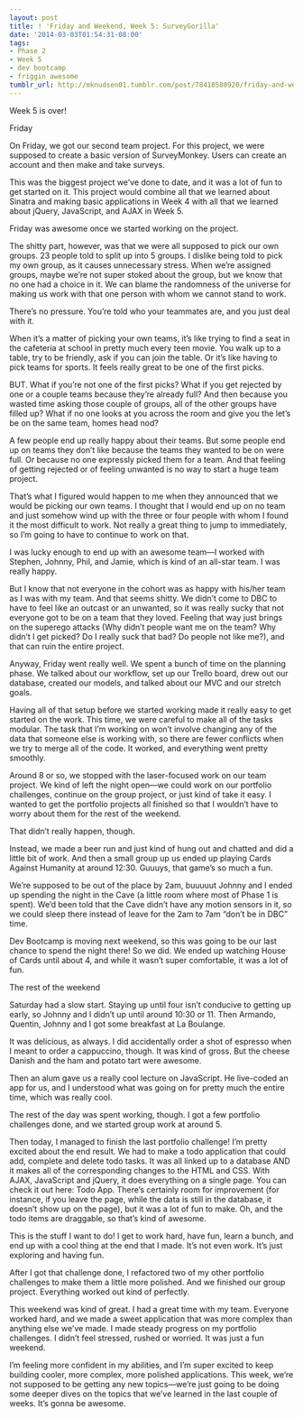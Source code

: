 ```yaml
---
layout: post
title: ! 'Friday and Weekend, Week 5: SurveyGorilla'
date: '2014-03-03T01:54:31-08:00'
tags:
- Phase 2
- Week 5
- dev bootcamp
- friggin awesome
tumblr_url: http://mknudsen01.tumblr.com/post/78418580920/friday-and-weekend-week-5-surveygorilla
---
```

Week 5 is over!

Friday

On Friday, we got our second team project. For this project, we were supposed to create a basic version of SurveyMonkey. Users can create an account and then make and take surveys.

This was the biggest project we’ve done to date, and it was a lot of fun to get started on it. This project would combine all that we learned about Sinatra and making basic applications in Week 4 with all that we learned about jQuery, JavaScript, and AJAX in Week 5.

Friday was awesome once we started working on the project.

The shitty part, however, was that we were all supposed to pick our own groups. 23 people told to split up into 5 groups. I dislike being told to pick my own group, as it causes unnecessary stress. When we’re assigned groups, maybe we’re not super stoked about the group, but we know that no one had a choice in it. We can blame the randomness of the universe for making us work with that one person with whom we cannot stand to work.

There’s no pressure. You’re told who your teammates are, and you just deal with it.

When it’s a matter of picking your own teams, it’s like trying to find a seat in the cafeteria at school in pretty much every teen movie. You walk up to a table, try to be friendly, ask if you can join the table. Or it’s like having to pick teams for sports. It feels really great to be one of the first picks.

BUT. What if you’re not one of the first picks? What if you get rejected by one or a couple teams because they’re already full? And then because you wasted time asking those couple of groups, all of the other groups have filled up? What if no one looks at you across the room and give you the let’s be on the same team, homes head nod?

A few people end up really happy about their teams. But some people end up on teams they don’t like because the teams they wanted to be on were full. Or because no one expressly picked them for a team. And that feeling of getting rejected or of feeling unwanted is no way to start a huge team project.

That’s what I figured would happen to me when they announced that we would be picking our own teams. I thought that I would end up on no team and just somehow wind up with the three or four people with whom I found it the most difficult to work. Not really a great thing to jump to immediately, so I’m going to have to continue to work on that.

I was lucky enough to end up with an awesome team—I worked with Stephen, Johnny, Phil, and Jamie, which is kind of an all-star team. I was really happy.

But I know that not everyone in the cohort was as happy with his/her team as I was with my team. And that seems shitty. We didn’t come to DBC to have to feel like an outcast or an unwanted, so it was really sucky that not everyone got to be on a team that they loved. Feeling that way just brings on the superego attacks (Why didn’t people want me on the team? Why didn’t I get picked? Do I really suck that bad? Do people not like me?), and that can ruin the entire project.

Anyway, Friday went really well. We spent a bunch of time on the planning phase. We talked about our workflow, set up our Trello board, drew out our database, created our models, and talked about our MVC and our stretch goals.

Having all of that setup before we started working made it really easy to get started on the work. This time, we were careful to make all of the tasks modular. The task that I’m working on won’t involve changing any of the data that someone else is working with, so there are fewer conflicts when we try to merge all of the code. It worked, and everything went pretty smoothly.

Around 8 or so, we stopped with the laser-focused work on our team project. We kind of left the night open—we could work on our portfolio challenges, continue on the group project, or just kind of take it easy. I wanted to get the portfolio projects all finished so that I wouldn’t have to worry about them for the rest of the weekend.

That didn’t really happen, though.

Instead, we made a beer run and just kind of hung out and chatted and did a little bit of work. And then a small group up us ended up playing Cards Against Humanity at around 12:30. Guuuys, that game’s so much a fun.

We’re supposed to be out of the place by 2am, buuuuut Johnny and I ended up spending the night in the Cave (a little room where most of Phase 1 is spent). We’d been told that the Cave didn’t have any motion sensors in it, so we could sleep there instead of leave for the 2am to 7am “don’t be in DBC” time.

Dev Bootcamp is moving next weekend, so this was going to be our last chance to spend the night there! So we did. We ended up watching House of Cards until about 4, and while it wasn’t super comfortable, it was a lot of fun.

The rest of the weekend

Saturday had a slow start. Staying up until four isn’t conducive to getting up early, so Johnny and I didn’t up until around 10:30 or 11. Then Armando, Quentin, Johnny and I got some breakfast at La Boulange.

It was delicious, as always. I did accidentally order a shot of espresso when I meant to order a cappuccino, though. It was kind of gross. But the cheese Danish and the ham and potato tart were awesome.

Then an alum gave us a really cool lecture on JavaScript. He live-coded an app for us, and I understood what was going on for pretty much the entire time, which was really cool.

The rest of the day was spent working, though. I got a few portfolio challenges done, and we started group work at around 5.

Then today, I managed to finish the last portfolio challenge! I’m pretty excited about the end result. We had to make a todo application that could add, complete and delete todo tasks. It was all linked up to a database AND it makes all of the corresponding changes to the HTML and CSS. With AJAX, JavaScript and jQuery, it does everything on a single page. You can check it out here: Todo App. There’s certainly room for improvement (for instance, if you leave the page, while the data is still in the database, it doesn’t show up on the page), but it was a lot of fun to make. Oh, and the todo items are draggable, so that’s kind of awesome.

This is the stuff I want to do! I get to work hard, have fun, learn a bunch, and end up with a cool thing at the end that I made. It’s not even work. It’s just exploring and having fun.

After I got that challenge done, I refactored two of my other portfolio challenges to make them a little more polished. And we finished our group project. Everything worked out kind of perfectly.

This weekend was kind of great. I had a great time with my team. Everyone worked hard, and we made a sweet application that was more complex than anything else we’ve made. I made steady progress on my portfolio challenges. I didn’t feel stressed, rushed or worried. It was just a fun weekend.

I’m feeling more confident in my abilities, and I’m super excited to keep building cooler, more complex, more polished applications. This week, we’re not supposed to be getting any new topics—we’re just going to be doing some deeper dives on the topics that we’ve learned in the last couple of weeks. It’s gonna be awesome.
